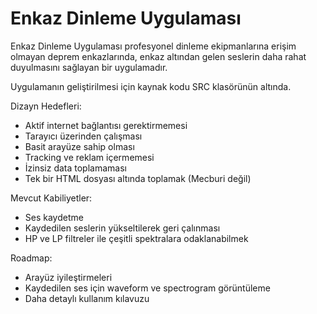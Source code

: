 # Enkaz Dinleme Uygulaması

Enkaz Dinleme Uygulaması profesyonel dinleme ekipmanlarına erişim olmayan deprem enkazlarında, enkaz altından gelen seslerin daha rahat duyulmasını sağlayan bir uygulamadır.

Uygulamanın geliştirilmesi için kaynak kodu SRC klasörünün altında.

Dizayn Hedefleri:

- Aktif internet bağlantısı gerektirmemesi
- Tarayıcı üzerinden çalışması
- Basit arayüze sahip olması
- Tracking ve reklam içermemesi
- İzinsiz data toplamaması
- Tek bir HTML dosyası altında toplamak (Mecburi değil)


Mevcut Kabiliyetler:

- Ses kaydetme
- Kaydedilen seslerin yükseltilerek geri çalınması
- HP ve LP filtreler ile çeşitli spektralara odaklanabilmek


Roadmap:

- Arayüz iyileştirmeleri
- Kaydedilen ses için waveform ve spectrogram görüntüleme
- Daha detaylı kullanım kılavuzu

